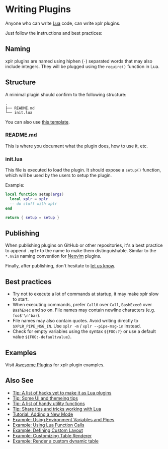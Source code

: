 # Writing Plugins

Anyone who can write [Lua][1] code, can write xplr plugins.

Just follow the instructions and best practices:

## Naming

xplr plugins are named using hiphen (`-`) separated words that may also include
integers. They will be plugged using the `require()` function in Lua.

## Structure

A minimal plugin should confirm to the following structure:

```
.
├── README.md
└── init.lua
```

You can also use [this template][2].

### README.md

This is where you document what the plugin does, how to use it, etc.

### init.lua

This file is executed to load the plugin. It should expose a `setup()`
function, which will be used by the users to setup the plugin.

Example:

```lua
local function setup(args)
  local xplr = xplr
  -- do stuff with xplr
end

return { setup = setup }
```

## Publishing

When publishing plugins on GitHub or other repositories, it's a best practice
to append `.xplr` to the name to make them distinguishable. Similar to the
`*.nvim` naming convention for [Neovim][3] plugins.

Finally, after publishing, don't hesitate to
[let us know][4].

## Best practices

- Try not to execute a lot of commands at startup, it may make xplr slow to
  start.
- When executing commands, prefer `Call0` over `Call`, `BashExec0` over
  `BashExec` and so on. File names may contain newline characters
  (e.g. `foo$'\n'bar`).
- File names may also contain quotes. Avoid writing directly to
  `$XPLR_PIPE_MSG_IN`. Use `xplr -m` / `xplr --pipe-msg-in` instead.
- Check for empty variables using the syntax `${FOO:?}` or use a default value
  `${FOO:-defaultvalue}`.

## Examples

Visit [Awesome Plugins][5] for xplr plugin examples.

## Also See

- [Tip: A list of hacks yet to make it as Lua plugins][15]
- [Tip: Some UI and themeing tips][12]
- [Tip: A list of handy utility functions][13]
- [Tip: Share tips and tricks working with Lua][14]
- [Tutorial: Adding a New Mode][6]
- [Example: Using Environment Variables and Pipes][7]
- [Example: Using Lua Function Calls][8]
- [Example: Defining Custom Layout][9]
- [Example: Customizing Table Renderer][10]
- [Example: Render a custom dynamic table][11]

[1]: https://www.lua.org
[2]: https://github.com/sayanarijit/plugin-template1.xplr
[3]: https://neovim.io
[4]: https://github.com/sayanarijit/xplr/discussions/categories/show-and-tell
[5]: awesome-plugins.md
[6]: configure-key-bindings.md#tutorial-adding-a-new-mode
[7]: environment-variables-and-pipes.md#example-using-environment-variables-and-pipes
[8]: lua-function-calls.md#example-using-lua-function-calls
[9]: layout.md#example-defining-custom-layout
[10]: column-renderer.md#example-customizing-table-renderer
[11]: layout.md#example-render-a-custom-dynamic-table
[12]: https://github.com/sayanarijit/xplr/discussions/274
[13]: https://github.com/sayanarijit/xplr/discussions/273
[14]: https://github.com/sayanarijit/xplr/discussions/250
[15]: https://github.com/sayanarijit/xplr/wiki/Hacks
